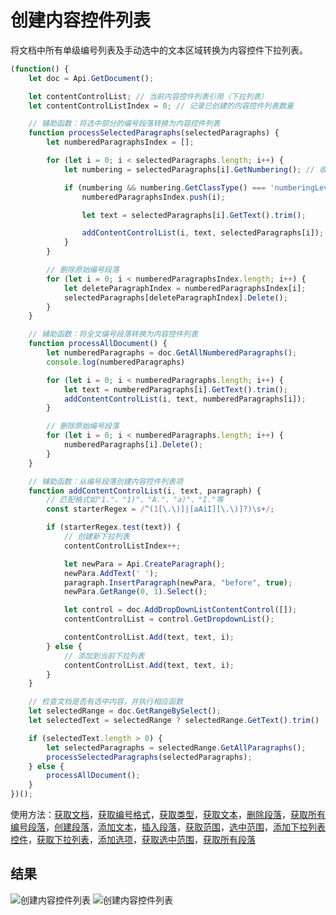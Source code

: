 # 创建内容控件列表

将文档中所有单级编号列表及手动选中的文本区域转换为内容控件下拉列表。

```ts
(function() {
    let doc = Api.GetDocument();

    let contentControlList; // 当前内容控件列表引用（下拉列表）
    let contentControlListIndex = 0; // 记录已创建的内容控件列表数量

    // 辅助函数：将选中部分的编号段落转换为内容控件列表
    function processSelectedParagraphs(selectedParagraphs) {
        let numberedParagraphsIndex = [];

        for (let i = 0; i < selectedParagraphs.length; i++) {
            let numbering = selectedParagraphs[i].GetNumbering(); // 收集待删除的编号段落索引

            if (numbering && numbering.GetClassType() === 'numberingLevel') {
                numberedParagraphsIndex.push(i);

                let text = selectedParagraphs[i].GetText().trim();

                addContentControlList(i, text, selectedParagraphs[i]);
            }
        }

        // 删除原始编号段落
        for (let i = 0; i < numberedParagraphsIndex.length; i++) {
            let deleteParagraphIndex = numberedParagraphsIndex[i];
            selectedParagraphs[deleteParagraphIndex].Delete();
        }
    }

    // 辅助函数：将全文编号段落转换为内容控件列表
    function processAllDocument() {
        let numberedParagraphs = doc.GetAllNumberedParagraphs();
        console.log(numberedParagraphs)

        for (let i = 0; i < numberedParagraphs.length; i++) {
            let text = numberedParagraphs[i].GetText().trim();
            addContentControlList(i, text, numberedParagraphs[i]);
        }

        // 删除原始编号段落
        for (let i = 0; i < numberedParagraphs.length; i++) {
            numberedParagraphs[i].Delete();
        }
    }

    // 辅助函数：从编号段落创建内容控件列表项
    function addContentControlList(i, text, paragraph) {
        // 匹配格式如"1."、"1)"、"A."、"a)"、"I."等
        const starterRegex = /^(1[\.\)]|[aAiI][\.\)]?)\s+/;

        if (starterRegex.test(text)) {
            // 创建新下拉列表
            contentControlListIndex++;

            let newPara = Api.CreateParagraph();
            newPara.AddText(' ');
            paragraph.InsertParagraph(newPara, "before", true);
            newPara.GetRange(0, 1).Select();

            let control = doc.AddDropDownListContentControl([]);
            contentControlList = control.GetDropdownList();

            contentControlList.Add(text, text, i);
        } else {
            // 添加到当前下拉列表
            contentControlList.Add(text, text, i);
        }
    }

    // 检查文档是否有选中内容，并执行相应函数
    let selectedRange = doc.GetRangeBySelect();
    let selectedText = selectedRange ? selectedRange.GetText().trim() : "";

    if (selectedText.length > 0) {
        let selectedParagraphs = selectedRange.GetAllParagraphs();
        processSelectedParagraphs(selectedParagraphs);
    } else {
        processAllDocument();
    }
})();
```

使用方法：[获取文档](/docs/office-api/usage-api/text-document-api/Api/Methods/GetDocument.md)，[获取编号格式](/docs/office-api/usage-api/text-document-api/ApiParagraph/Methods/GetNumbering.md)，[获取类型](/docs/office-api/usage-api/text-document-api/ApiNumberingLevel/Methods/GetClassType.md)，[获取文本](/docs/office-api/usage-api/text-document-api/ApiParagraph/Methods/GetText.md)，[删除段落](/docs/office-api/usage-api/text-document-api/ApiParagraph/Methods/Delete.md)，[获取所有编号段落](/docs/office-api/usage-api/text-document-api/ApiDocument/Methods/GetAllNumberedParagraphs.md)，[创建段落](/docs/office-api/usage-api/text-document-api/Api/Methods/CreateParagraph.md)，[添加文本](/docs/office-api/usage-api/text-document-api/ApiParagraph/Methods/AddText.md)，[插入段落](/docs/office-api/usage-api/text-document-api/ApiParagraph/Methods/InsertParagraph.md)，[获取范围](/docs/office-api/usage-api/text-document-api/ApiParagraph/Methods/GetRange.md)，[选中范围](/docs/office-api/usage-api/text-document-api/ApiRange/Methods/Select.md)，[添加下拉列表控件](/docs/office-api/usage-api/text-document-api/ApiDocument/Methods/AddDropDownListContentControl.md)，[获取下拉列表](/docs/office-api/usage-api/text-document-api/ApiInlineLvlSdt/Methods/GetDropdownList.md)，[添加选项](/docs/office-api/usage-api/text-document-api/ApiContentControlList/Methods/Add.md)，[获取选中范围](/docs/office-api/usage-api/text-document-api/ApiDocument/Methods/GetRangeBySelect.md)，[获取所有段落](/docs/office-api/usage-api/text-document-api/ApiRange/Methods/GetAllParagraphs.md)

## 结果

![创建内容控件列表](/assets/images/plugins/create-content-control-list.png#gh-light-mode-only)
![创建内容控件列表](/assets/images/plugins/create-content-control-list.dark.png#gh-dark-mode-only)